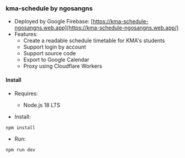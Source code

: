 ### kma-schedule by ngosangns

- Deployed by Google Firebase: [https://kma-schedule-ngosangns.web.app](https://kma-schedule-ngosangns.web.app/)
- Features:
  - Create a readable schedule timetable for KMA's students
  - Support login by account
  - Support source code
  - Export to Google Calendar
  - Proxy using Cloudflare Workers

#### Install

- Requires:

  - Node.js 18 LTS

- Install:

```
npm install
```

- Run:

```
npm run dev
```
